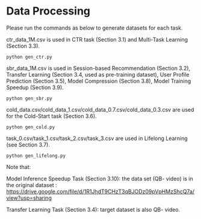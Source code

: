 # Data Processing

Please run the commands as below to generate datasets for each task.

ctr_data_1M.csv is used in CTR task (Section 3.1) and Multi-Task Learning  (Section 3.3).
```
python gen_ctr.py
```
sbr_data_1M.csv is used in Session-based Recommendation (Section 3.2), Transfer Learning (Section 3.4, used as pre-training dataset), User Profile Prediction (Section 3.5), Model Compression  (Section 3.8), Model Training Speedup (Section 3.9).
```
python gen_sbr.py
```
cold_data.csv/cold_data_1.csv/cold_data_0.7.csv/cold_data_0.3.csv are used for the  Cold-Start task (Section 3.6).
```
python gen_cold.py
```
task_0.csv/task_1.csv/task_2.csv/task_3.csv are used in Lifelong Learning (see Section 3.7). 
```
python gen_lifelong.py
```

Note that: 

Model Inference Speedup Task (Section 3.10):  the  data set (QB- video)  is in the original dataset : https://drive.google.com/file/d/1R1JhdT9CHzT3qBJODz09pVpHMzShcQ7a/view?usp=sharing

Transfer Learning Task (Section 3.4):  target dataset is also QB- video.
